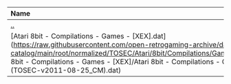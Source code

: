|Name|Size|
|:---|---:|
|[..](../index.html)|DIR|
|[Atari 8bit - Compilations - Games - [XEX].dat](https://raw.githubusercontent.com/open-retrogaming-archive/dat-catalog/main/root/normalized/TOSEC/Atari/8bit/Compilations/Games/[XEX]/Atari 8bit - Compilations - Games - [XEX]/Atari 8bit - Compilations - Games - [XEX] (TOSEC-v2011-08-25_CM).dat)|1887|

